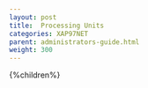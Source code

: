 ```yaml
---
layout: post
title:  Processing Units
categories: XAP97NET
parent: administrators-guide.html
weight: 300
---
```



{%children%}